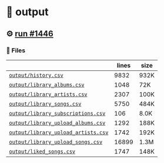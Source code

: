 # 📝  output 

## ⚙️ [run #1446](https://github.com/jwenerd/ytm-dl/actions/runs/9470975761)

### 📁 Files

|                                                                         |lines|size|
|-------------------------------------------------------------------------|-----|----|
|[`output/history.csv` ](output/history.csv)                              |9832 |932K|
|[`output/library_albums.csv` ](output/library_albums.csv)                |1048 |72K |
|[`output/library_artists.csv` ](output/library_artists.csv)              |2307 |100K|
|[`output/library_songs.csv` ](output/library_songs.csv)                  |5750 |484K|
|[`output/library_subscriptions.csv` ](output/library_subscriptions.csv)  |106  |8.0K|
|[`output/library_upload_albums.csv` ](output/library_upload_albums.csv)  |1292 |188K|
|[`output/library_upload_artists.csv` ](output/library_upload_artists.csv)|1742 |192K|
|[`output/library_upload_songs.csv` ](output/library_upload_songs.csv)    |16899|1.3M|
|[`output/liked_songs.csv` ](output/liked_songs.csv)                      |1747 |148K|
